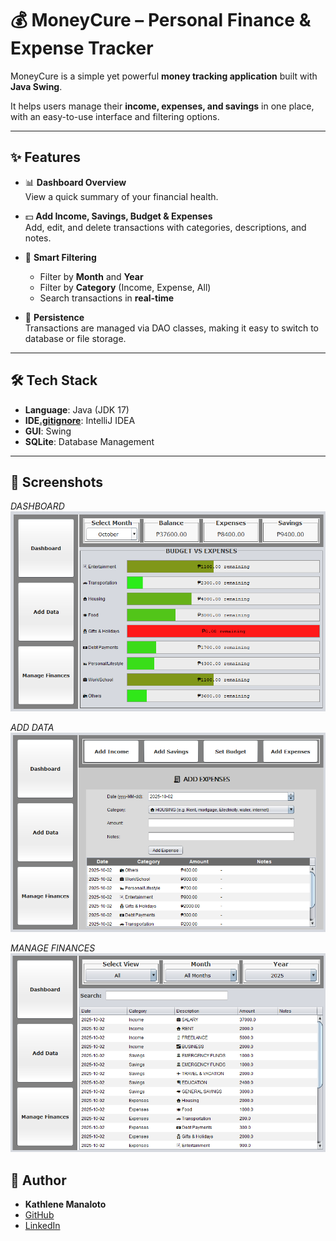 # 💰 MoneyCure – Personal Finance & Expense Tracker

MoneyCure is a simple yet powerful **money tracking application** built with **Java Swing**.  

It helps users manage their **income, expenses, and savings** in one place, with an easy-to-use interface and filtering options.

---

## ✨ Features

- 📊 **Dashboard Overview**  
  View a quick summary of your financial health.


- 💵 **Add Income, Savings, Budget & Expenses**  
  Add, edit, and delete transactions with categories, descriptions, and notes.


- 🔎 **Smart Filtering**
    - Filter by **Month** and **Year**
    - Filter by **Category** (Income, Expense, All)
    - Search transactions in **real-time**


- 💾 **Persistence**  
  Transactions are managed via DAO classes, making it easy to switch to database or file storage.

---

## 🛠️ Tech Stack

- **Language**: Java (JDK 17)
- **IDE[.gitignore](.gitignore)**: IntelliJ IDEA
- **GUI**: Swing
- **SQLite**: Database Management
---

## 🎥 Screenshots
*DASHBOARD*
![Dashboard](resources/screenshot1.png)

*ADD DATA*
![ADD DATA](resources/screenshot2.png)

*MANAGE FINANCES*
![MANAGE FINANCES](resources/screenshot3.png)

## 👤 Author
- **Kathlene Manaloto** 
- [GitHub](https://github.com/KathManaloto)
- [LinkedIn](https://www.linkedin.com/in/kathlene-manaloto/) 